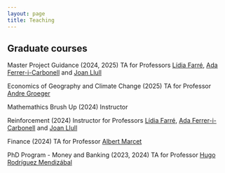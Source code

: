 ```yaml
---
layout: page
title: Teaching
---
```


## Graduate courses 

Master Project Guidance (2024, 2025) TA for Professors [Lídia Farré](https://sites.google.com/site/lidiafarre78/home), [Ada Ferrer-i-Carbonell](https://sites.google.com/view/adaferrer-i-carbonell) and [Joan Llull](https://joanllull.github.io/index.htm)

Economics of Geography and Climate Change (2025) TA for Professor [Andre Groeger](https://sites.google.com/site/andregroeger/)

Mathemathics Brush Up (2024) Instructor

Reinforcement (2024) Instructor for Professors [Lídia Farré](https://sites.google.com/site/lidiafarre78/home), [Ada Ferrer-i-Carbonell](https://sites.google.com/view/adaferrer-i-carbonell) and [Joan Llull](https://joanllull.github.io/index.htm)

Finance (2024) TA for Professor [Albert Marcet](https://scholar.google.es/citations?user=8MNnGfUAAAAJ&hl=en)

PhD Program - Money and Banking (2023, 2024) TA for Professor [Hugo Rodríguez Mendizábal](https://sites.google.com/barcelonagse.eu/hugorodriguezmendizabal/home)
